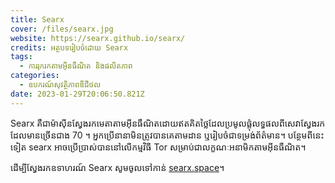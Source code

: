 ```yaml
---
title: Searx
cover: /files/searx.jpg
website: https://searx.github.io/searx/
credits: អត្ថបទរៀបចំដោយ Searx
tags:
  - ការរុករកតាមអ៊ីនធឺណិត និងផលិតភាព
categories:
  - ឧបករណ៍សុវត្ថិភាពឌីជីថល
date: 2023-01-29T20:06:50.821Z
---
```

Searx គឺជាម៉ាស៊ីនស្វែងរកមេតាតាមអ៊ីនធឺណិតដោយឥតគិតថ្លៃដែលប្រមូលផ្តុំលទ្ធផលពីសេវាស្វែងរកដែលមានច្រើនជាង 70 ។ អ្នកប្រើនានាមិនត្រូវបានគេតាមដាន ឬរៀបចំជាទម្រង់ព័ត៌មាន។ បន្ថែមពីនេះទៀត searx អាចប្រើប្រាស់បាននៅលើកម្មវិធី Tor សម្រាប់ជាលក្ខណៈអនាមិកតាមអ៊ីនធឺណិត។

ដើម្បីស្វែងរកឧទាហរណ៍ Searx សូមចូលទៅកាន់ [searx.space](https://searx.space/)។
